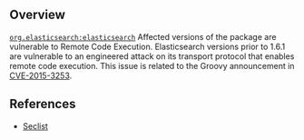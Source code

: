 ## Overview
[`org.elasticsearch:elasticsearch`](http://search.maven.org/#search%7Cga%7C1%7Ca%3A%22elasticsearch%22)
Affected versions of the package are vulnerable to Remote Code Execution. Elasticsearch versions prior to 1.6.1 are vulnerable to an engineered attack on its transport protocol that enables  remote code execution.  This issue is related to the Groovy announcement in  [CVE-2015-3253](https://snyk.io/vuln/SNYK-JAVA-ORGELASTICSEARCH-31130).  

## References
- [Seclist](http://seclists.org/bugtraq/2015/Jul/82)
